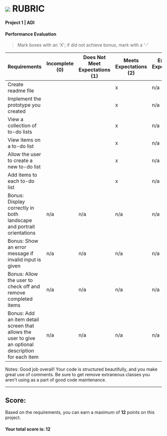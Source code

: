 # ![](https://ga-dash.s3.amazonaws.com/production/assets/logo-9f88ae6c9c3871690e33280fcf557f33.png) RUBRIC
**Project 1 | ADI** 	 						


#### Performance Evaluation
> Mark boxes with an 'X'; if did not achieve bonus, mark with a '-'

| Requirements | Incomplete (0) | Does Not Meet Expectations (1) | Meets Expectations (2) | Exceeds Expectations (3) |
|---|---|---|---|---|
| Create readme file |  | | x | n/a |
| Implement the prototype you created | | | x | n/a |
| View a collection of to-do lists | | | x | n/a |
| View items on a to-do list | | | x | n/a |
| Allow the user to create a new to-do list | | | x | n/a |
| Add items to each to-do list | | | x | n/a |
| Bonus: Display correctly in both landscape and portrait orientations  | n/a | n/a | n/a | n/a |
| Bonus: Show an error message if invalid input is given | n/a | n/a | n/a | n/a |
| Bonus: Allow the user to check off and remove completed items | n/a | n/a | n/a | n/a  |
| Bonus: Add an item detail screen that allows the user to give an optional description for each item | n/a | n/a | n/a | n/a |


Notes:
Good job overall! Your code is structured beautifully, and you make great use of comments. 
Be sure to get remove extraneous classes you aren't using as a part of good code maintenance.


---

## Score:
Based on the requirements, you can earn a maximum of  **12**  points on this project.

#### Your total score is: **12**
